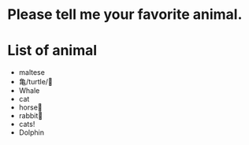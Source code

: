 # Please tell me your favorite animal.

# List of animal
- maltese
- 亀/turtle/🐢
- Whale
- cat
- horse🐴
- rabbit🐰
- cats!
- Dolphin
